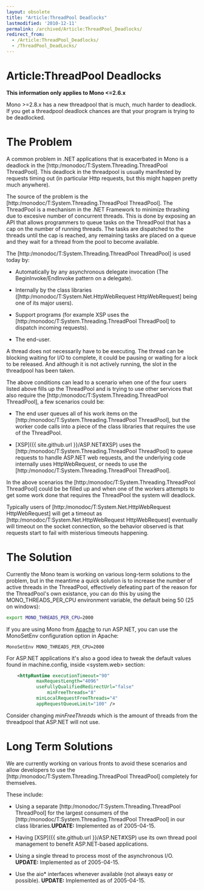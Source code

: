 ```yaml
---
layout: obsolete
title: "Article:ThreadPool Deadlocks"
lastmodified: '2010-12-11'
permalink: /archived/Article:ThreadPool_Deadlocks/
redirect_from:
  - /Article:ThreadPool_Deadlocks/
  - /ThreadPool_DeadLocks/
---
```


Article:ThreadPool Deadlocks
============================

 **This information only applies to Mono \<=2.6.x**

Mono \>=2.8.x has a new threadpool that is much, much harder to deadlock. If you get a threadpool deadlock chances are that your program is trying to be deadlocked.

The Problem
===========

A common problem in .NET applications that is exacerbated in Mono is a deadlock in the [http:/monodoc/T:System.Threading.ThreadPool ThreadPool]. This deadlock in the threadpool is usually manifested by requests timing out (in particular Http requests, but this might happen pretty much anywhere).

The source of the problem is the [http:/monodoc/T:System.Threading.ThreadPool ThreadPool]. The ThreadPool is a mechanism in the .NET Framework to minimize thrashing due to excesive number of concurrent threads. This is done by exposing an API that allows programmers to queue tasks on the ThreadPool that has a cap on the number of running threads. The tasks are dispatched to the threads until the cap is reached, any remaining tasks are placed on a queue and they wait for a thread from the pool to become available.

The [http:/monodoc/T:System.Threading.ThreadPool ThreadPool] is used today by:

-   Automatically by any asynchronous delegate invocation (The BeginInvoke/EndInvoke pattern on a delegate).

-   Internally by the class libraries ([http:/monodoc/T:System.Net.HttpWebRequest HttpWebRequest] being one of its major users).

-   Support programs (for example XSP uses the [http:/monodoc/T:System.Threading.ThreadPool ThreadPool] to dispatch incoming requests).

-   The end-user.

A thread does not necessarily have to be executing. The thread can be blocking waiting for I/O to complete, it could be pausing or waiting for a lock to be released. And although it is not actively running, the slot in the threadpool has been taken.

The above conditions can lead to a scenario when one of the four users listed above fills up the ThreadPool and is trying to use other services that also require the [http:/monodoc/T:System.Threading.ThreadPool ThreadPool], a few scenarios could be:

-   The end user queues all of his work items on the [http:/monodoc/T:System.Threading.ThreadPool ThreadPool], but the worker code calls into a piece of the class libraries that requires the use of the ThreadPool.

-   [XSP]({{ site.github.url }}/ASP.NET#XSP) uses the [http:/monodoc/T:System.Threading.ThreadPool ThreadPool] to queue requests to handle ASP.NET web requests, and the underlying code internally uses HttpWebRequest, or needs to use the [http:/monodoc/T:System.Threading.ThreadPool ThreadPool].

In the above scenarios the [http:/monodoc/T:System.Threading.ThreadPool ThreadPool] could be be filled up and when one of the workers attempts to get some work done that requires the ThreadPool the system will deadlock.

Typically users of [http:/monodoc/T:System.Net.HttpWebRequest HttpWebRequest] will get a timeout as [http:/monodoc/T:System.Net.HttpWebRequest HttpWebRequest] eventually will timeout on the socket connection, so the behavior observed is that requests start to fail with misterious timeouts happening.

The Solution
============

Currently the Mono team is working on various long-term solutions to the problem, but in the meantime a quick solution is to increase the number of active threads in the ThreadPool, effectively defeating part of the reason for the ThreadPool's own existance, you can do this by using the MONO\_THREADS\_PER\_CPU environment variable, the default being 50 (25 on windows):

``` bash
export MONO_THREADS_PER_CPU=2000
```

If you are using Mono from [Apache](http://www.apache.org/) to run ASP.NET, you can use the MonoSetEnv configuration option in Apache:

    MonoSetEnv MONO_THREADS_PER_CPU=2000

For ASP.NET applications it's also a good idea to tweak the default values found in machine.config, inside \<system.web\> section:

``` xml
    <httpRuntime executionTimeout="90"
           maxRequestLength="4096"
           useFullyQualifiedRedirectUrl="false"
               minFreeThreads="8"
           minLocalRequestFreeThreads="4"
           appRequestQueueLimit="100" />
```

Consider changing *minFreeThreads* which is the amount of threads from the threadpool that ASP.NET will not use.

Long Term Solutions
===================

We are currently working on various fronts to avoid these scenarios and allow developers to use the [http:/monodoc/T:System.Threading.ThreadPool ThreadPool] completely for themselves.

These include:

-   Using a separate [http:/monodoc/T:System.Threading.ThreadPool ThreadPool] for the largest consumers of the [http:/monodoc/T:System.Threading.ThreadPool ThreadPool] in our class libraries.**UPDATE:** Implemented as of 2005-04-15.

-   Having [XSP]({{ site.github.url }}/ASP.NET#XSP) use its own thread pool management to benefit ASP.NET-based applications.

-   Using a single thread to process most of the asynchronous I/O. **UPDATE:** Implemented as of 2005-04-15.

-   Use the aio\* interfaces whenever available (not always easy or possible). **UPDATE:** Implemented as of 2005-04-15.



